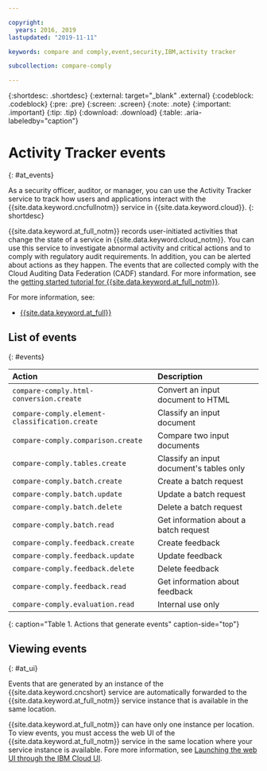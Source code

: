 ```yaml
---

copyright:
  years: 2016, 2019
lastupdated: "2019-11-11"

keywords: compare and comply,event,security,IBM,activity tracker

subcollection: compare-comply

---
```


{:shortdesc: .shortdesc}
{:external: target="_blank" .external}
{:codeblock: .codeblock}
{:pre: .pre}
{:screen: .screen}
{:note: .note}
{:important: .important}
{:tip: .tip}
{:download: .download}
{:table: .aria-labeledby="caption"}

# Activity Tracker events
{: #at_events}

As a security officer, auditor, or manager, you can use the Activity Tracker service to track how users and applications interact with the {{site.data.keyword.cncfullnotm}} service in {{site.data.keyword.cloud}}.
{: shortdesc}

{{site.data.keyword.at_full_notm}} records user-initiated activities that change the state of a service in {{site.data.keyword.cloud_notm}}. You can use this service to investigate abnormal activity and critical actions and to comply with regulatory audit requirements. In addition, you can be alerted about actions as they happen. The events that are collected comply with the Cloud Auditing Data Federation (CADF) standard. For more information, see the [getting started tutorial for {{site.data.keyword.at_full_notm}}](/docs/Activity-Tracker-with-LogDNA?topic=logdnaat-getting-started#getting-started).

For more information, see:
* [{{site.data.keyword.at_full}}](/docs/Activity-Tracker-with-LogDNA?topic=logdnaat-getting-started#getting-started)

## List of events
{: #events}

| Action | Description | 
|:-----------------|:-----------------|
| `compare-comply.html-conversion.create` | Convert an input document to HTML |
| `compare-comply.element-classification.create` | Classify an input document |
| `compare-comply.comparison.create` | Compare two input documents |
| `compare-comply.tables.create` | Classify an input document's tables only |
| `compare-comply.batch.create` | Create a batch request |
| `compare-comply.batch.update` | Update a batch request |
| `compare-comply.batch.delete` | Delete a batch request |
| `compare-comply.batch.read` | Get information about a batch request |
| `compare-comply.feedback.create` | Create feedback |
| `compare-comply.feedback.update` | Update feedback |
| `compare-comply.feedback.delete` | Delete feedback |
| `compare-comply.feedback.read` | Get information about feedback |
| `compare-comply.evaluation.read` | Internal use only |
{: caption="Table 1. Actions that generate events" caption-side="top"}

## Viewing events
{: #at_ui}

Events that are generated by an instance of the {{site.data.keyword.cncshort} service are automatically forwarded to the {{site.data.keyword.at_full_notm}} service instance that is available in the same location.

{{site.data.keyword.at_full_notm}} can have only one instance per location. To view events, you must access the web UI of the {{site.data.keyword.at_full_notm}} service in the same location where your service instance is available. Fore more information, see [Launching the web UI through the IBM Cloud UI](/docs/Activity-Tracker-with-LogDNA?topic=logdnaat-launch#launch_step2).
